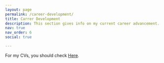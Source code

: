 ```yaml
---
layout: page
permalink: /career-development/
title: Carrer Development
description: This section gives info on my current career advancement.
nav: true
nav_order: 6
social: true

---
```


For my CVs, you should check [Here](https://yanrabe.github.io/cv/).